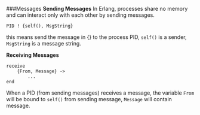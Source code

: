 ###Messages
**Sending Messages**
In Erlang, processes share no memory and can interact only with each other by sending messages.

```
PID ! {self(), MsgString}
```

this means send the message in {} to the process PID, `self()` is a sender, `MsgString` is a message string.


**Receiving Messages**

```
receive
	{From, Message} ->
		...
end
```

When a PID (from sending messages) receives a message, the variable `From` will be bound to `self()` from sending message, `Message` will contain message.
